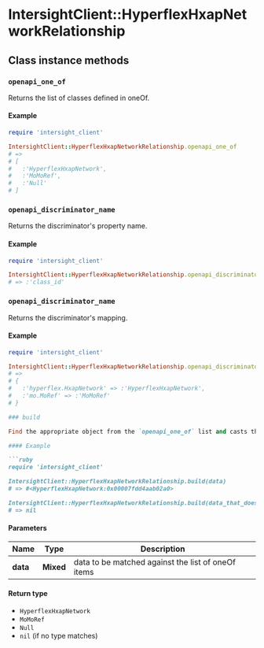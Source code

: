 # IntersightClient::HyperflexHxapNetworkRelationship

## Class instance methods

### `openapi_one_of`

Returns the list of classes defined in oneOf.

#### Example

```ruby
require 'intersight_client'

IntersightClient::HyperflexHxapNetworkRelationship.openapi_one_of
# =>
# [
#   :'HyperflexHxapNetwork',
#   :'MoMoRef',
#   :'Null'
# ]
```

### `openapi_discriminator_name`

Returns the discriminator's property name.

#### Example

```ruby
require 'intersight_client'

IntersightClient::HyperflexHxapNetworkRelationship.openapi_discriminator_name
# => :'class_id'
```

### `openapi_discriminator_name`

Returns the discriminator's mapping.

#### Example

```ruby
require 'intersight_client'

IntersightClient::HyperflexHxapNetworkRelationship.openapi_discriminator_mapping
# =>
# {
#   :'hyperflex.HxapNetwork' => :'HyperflexHxapNetwork',
#   :'mo.MoRef' => :'MoMoRef'
# }

### build

Find the appropriate object from the `openapi_one_of` list and casts the data into it.

#### Example

```ruby
require 'intersight_client'

IntersightClient::HyperflexHxapNetworkRelationship.build(data)
# => #<HyperflexHxapNetwork:0x00007fdd4aab02a0>

IntersightClient::HyperflexHxapNetworkRelationship.build(data_that_doesnt_match)
# => nil
```

#### Parameters

| Name | Type | Description |
| ---- | ---- | ----------- |
| **data** | **Mixed** | data to be matched against the list of oneOf items |

#### Return type

- `HyperflexHxapNetwork`
- `MoMoRef`
- `Null`
- `nil` (if no type matches)

